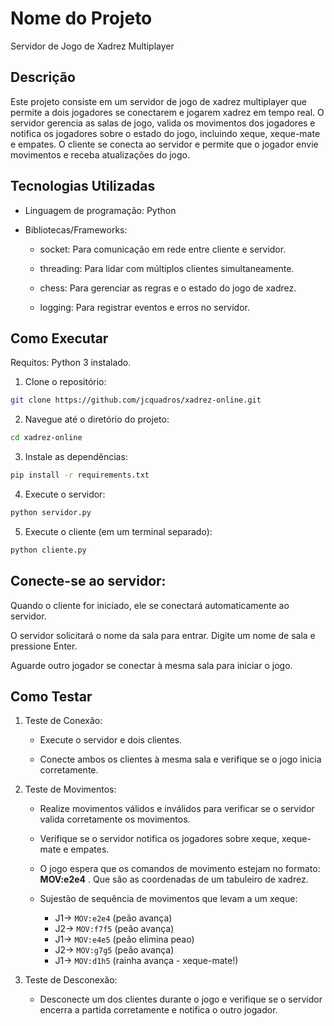 # Nome do Projeto
Servidor de Jogo de Xadrez Multiplayer

## Descrição
Este projeto consiste em um servidor de jogo de xadrez multiplayer que permite a dois jogadores se conectarem e jogarem xadrez em tempo real. O servidor gerencia as salas de jogo, valida os movimentos dos jogadores e notifica os jogadores sobre o estado do jogo, incluindo xeque, xeque-mate e empates. O cliente se conecta ao servidor e permite que o jogador envie movimentos e receba atualizações do jogo.

## Tecnologias Utilizadas
- Linguagem de programação: Python

- Bibliotecas/Frameworks:

    - socket: Para comunicação em rede entre cliente e servidor.

    - threading: Para lidar com múltiplos clientes simultaneamente.

    - chess: Para gerenciar as regras e o estado do jogo de xadrez.

    - logging: Para registrar eventos e erros no servidor.

## Como Executar
Requitos: Python 3 instalado.

1. Clone o repositório:
```sh
git clone https://github.com/jcquadros/xadrez-online.git
```
2. Navegue até o diretório do projeto:
```sh
cd xadrez-online
```
3. Instale as dependências:
```sh
pip install -r requirements.txt
```
4. Execute o servidor:
```sh
python servidor.py
```
5. Execute o cliente (em um terminal separado):
```sh
python cliente.py
```
## Conecte-se ao servidor:

Quando o cliente for iniciado, ele se conectará automaticamente ao servidor.

O servidor solicitará o nome da sala para entrar. Digite um nome de sala e pressione Enter.

Aguarde outro jogador se conectar à mesma sala para iniciar o jogo.

## Como Testar
1. Teste de Conexão:

    - Execute o servidor e dois clientes.

    - Conecte ambos os clientes à mesma sala e verifique se o jogo inicia corretamente.

2. Teste de Movimentos:

    - Realize movimentos válidos e inválidos para verificar se o servidor valida corretamente os movimentos.

    - Verifique se o servidor notifica os jogadores sobre xeque, xeque-mate e empates.

    - O jogo espera que os comandos de movimento estejam no formato: **MOV:e2e4** . Que são as coordenadas de um tabuleiro de xadrez. 
    - Sujestão de sequência de movimentos que levam a um xeque: 
        - J1-> `MOV:e2e4` (peão avança)
        - J2-> `MOV:f7f5` (peão avança)
        - J1-> `MOV:e4e5` (peão elimina peao)
        - J2-> `MOV:g7g5` (peão avança)
        - J1-> `MOV:d1h5` (rainha avança - xeque-mate!)
    
3. Teste de Desconexão:

    - Desconecte um dos clientes durante o jogo e verifique se o servidor encerra a partida corretamente e notifica o outro jogador.